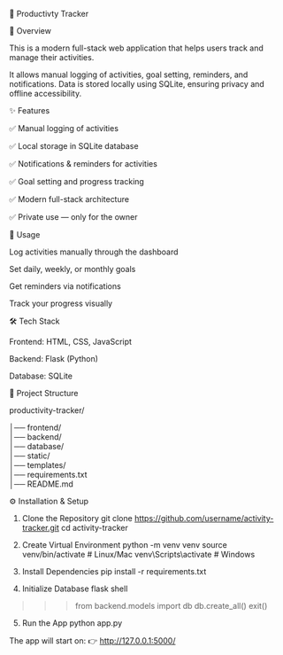 🚀 Productivty Tracker

📖 Overview

This is a modern full-stack web application that helps users track and manage their activities.

It allows manual logging of activities, goal setting, reminders, and notifications. Data is stored locally using SQLite, ensuring privacy and offline accessibility.

✨ Features

✅ Manual logging of activities

✅ Local storage in SQLite database

✅ Notifications & reminders for activities

✅ Goal setting and progress tracking

✅ Modern full-stack architecture

✅ Private use — only for the owner

📌 Usage

Log activities manually through the dashboard

Set daily, weekly, or monthly goals

Get reminders via notifications

Track your progress visually

🛠️ Tech Stack

Frontend: HTML, CSS, JavaScript

Backend: Flask (Python)

Database: SQLite

📂 Project Structure

productivity-tracker/

│── frontend/          
│── backend/          
│── database/          
│── static/              
│── templates/       
│── requirements.txt  
│── README.md           

⚙️ Installation & Setup
1. Clone the Repository
git clone https://github.com/username/activity-tracker.git
cd activity-tracker

2. Create Virtual Environment
python -m venv venv
source venv/bin/activate   # Linux/Mac
venv\Scripts\activate      # Windows

3. Install Dependencies
pip install -r requirements.txt

4. Initialize Database
flask shell
>>> from backend.models import db
>>> db.create_all()
>>> exit()

5. Run the App
python app.py


The app will start on:
👉 http://127.0.0.1:5000/
